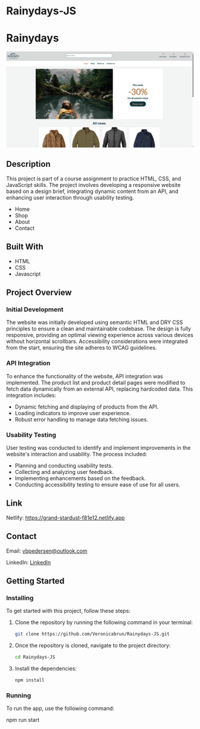 # Rainydays-JS

# Rainydays

![The website's front page. Navigation menu at the top, followed by an image with green water and mountains in the background.]( https://github.com/Veronicabrun/Rainydays-JS/blob/main/2024-05-18_14h29_29.png?raw=true)

## Description
This project is part of a course assignment to practice HTML, CSS, and JavaScript skills. The project involves developing a responsive website based on a design brief, integrating dynamic content from an API, and enhancing user interaction through usability testing.

- Home 
- Shop
- About
- Contact

## Built With

- HTML
- CSS
- Javascript 
  
## Project Overview

### Initial Development

The website was initially developed using semantic HTML and DRY CSS principles to ensure a clean and maintainable codebase. The design is fully responsive, providing an optimal viewing experience across various devices without horizontal scrollbars. Accessibility considerations were integrated from the start, ensuring the site adheres to WCAG guidelines.

### API Integration

To enhance the functionality of the website, API integration was implemented. The product list and product detail pages were modified to fetch data dynamically from an external API, replacing hardcoded data. This integration includes:

- Dynamic fetching and displaying of products from the API.
- Loading indicators to improve user experience.
- Robust error handling to manage data fetching issues.

### Usability Testing

User testing was conducted to identify and implement improvements in the website's interaction and usability. The process included:

- Planning and conducting usability tests.
- Collecting and analyzing user feedback.
- Implementing enhancements based on the feedback.
- Conducting accessibility testing to ensure ease of use for all users.

## Link

Netlify: https://grand-stardust-f81e12.netlify.app

## Contact
Email: vbpedersen@outlook.com

LinkedIn: [LinkedIn](https://linkedin.com/in/veronica-brun-pedersen-2860bb249)

## Getting Started

### Installing

To get started with this project, follow these steps:

1. Clone the repository by running the following command in your terminal:
   ```bash
   git clone https://github.com/Veronicabrun/Rainydays-JS.git

2. Once the repository is cloned, navigate to the project directory:
   ```bash
   cd Rainydays-JS
   
3. Install the dependencies:
   ```bash
   npm install

### Running
To run the app, use the following command:

   npm run start

